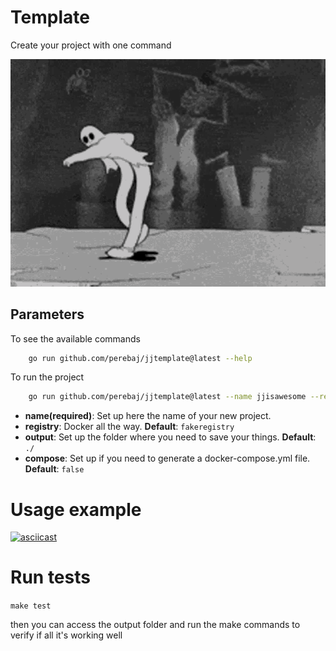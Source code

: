 # Template

Create your project with one command

![](assets/ghostemane.gif)

## Parameters

To see the available commands

```bash
    go run github.com/perebaj/jjtemplate@latest --help
```

To run the project

```bash
    go run github.com/perebaj/jjtemplate@latest --name jjisawesome --registry perebaj
```

* **name(required)**: Set up here the name of your new project.
* **registry**: Docker all the way. **Default**: `fakeregistry`
* **output**: Set up the folder where you need to save your things. **Default**: `./`
* **compose**: Set up if you need to generate a docker-compose.yml file. **Default**: `false`


# Usage example

[![asciicast](https://asciinema.org/a/tPNMTcoPLqsAyf3VWjUjsbyty.svg)](https://asciinema.org/a/tPNMTcoPLqsAyf3VWjUjsbyty)

# Run tests

`make test`

then you can access the output folder and run the make commands to verify if all it's working well
